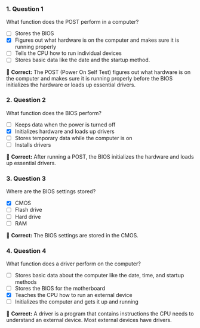 ### 1. Question 1

What function does the POST perform in a computer?

- [ ] Stores the BIOS
- [x] Figures out what hardware is on the computer and makes sure it is running properly
- [ ] Tells the CPU how to run individual devices
- [ ] Stores basic data like the date and the startup method.

🎯 **Correct:** The POST (Power On Self Test) figures out what hardware is on the computer and makes sure it is running properly before the BIOS initializes the hardware or loads up essential drivers.

### 2. Question 2

What function does the BIOS perform?

- [ ] Keeps data when the power is turned off
- [x] Initializes hardware and loads up drivers
- [ ] Stores temporary data while the computer is on
- [ ] Installs drivers

🎯 **Correct:** After running a POST, the BIOS initializes the hardware and loads up essential drivers.

### 3. Question 3

Where are the BIOS settings stored?

- [x] CMOS
- [ ] Flash drive
- [ ] Hard drive
- [ ] RAM

🎯 **Correct:** The BIOS settings are stored in the CMOS.

### 4. Question 4

What function does a driver perform on the computer?

- [ ] Stores basic data about the computer like the date, time, and startup methods
- [ ] Stores the BIOS for the motherboard
- [x] Teaches the CPU how to run an external device
- [ ] Initializes the computer and gets it up and running

🎯 **Correct:** A driver is a program that contains instructions the CPU needs to understand an external device. Most external devices have drivers.